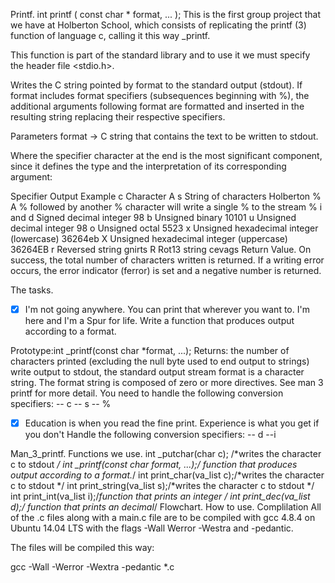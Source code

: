 Printf.
int printf ( const char * format, ... );
This is the first group project that we have at Holberton School, which consists of replicating the printf (3) function of language c, calling it this way _printf.

This function is part of the standard library and to use it we must specify the header file <stdio.h>.

Writes the C string pointed by format to the standard output (stdout). If format includes format specifiers (subsequences beginning with %), the additional arguments following format are formatted and inserted in the resulting string replacing their respective specifiers.

Parameters
format -> C string that contains the text to be written to stdout.

Where the specifier character at the end is the most significant component, since it defines the type and the interpretation of its corresponding argument:

Specifier	Output	Example
c	Character	A
s	String of characters	Holberton
%	A % followed by another % character will write a single % to the stream	%
i and d	Signed decimal integer	98
b	Unsigned binary	10101
u	Unsigned decimal integer	98
o	Unsigned octal	5523
x	Unsigned hexadecimal integer (lowercase)	36264eb
X	Unsigned hexadecimal integer (uppercase)	36264EB
r	Reversed string	gnirts
R	Rot13 string	cevags
Return Value.
On success, the total number of characters written is returned. If a writing error occurs, the error indicator (ferror) is set and a negative number is returned.

The tasks.
-[x] I'm not going anywhere. You can print that wherever you want to. I'm here and I'm a Spur for life. Write a function that produces output according to a format.

Prototype:int _printf(const char *format, ...);
Returns: the number of characters printed (excluding the null byte used to end output to strings)
write output to stdout, the standard output stream
format is a character string. The format string is composed of zero or more directives. See man 3 printf for more detail. You need to handle the following conversion specifiers: -- c -- s -- %
-[x] Education is when you read the fine print. Experience is what you get if you don't Handle the following conversion specifiers: -- d --i

Man_3_printf.
Functions we use.
int _putchar(char c); /*writes the character c to stdout */
int _printf(const char *format, ...);/* function that produces output according to a format.*/
int print_char(va_list c);/*writes the character c to stdout */
int print_string(va_list s);/*writes the character c to stdout */
int print_int(va_list i);/*function that prints an integer */
int print_dec(va_list d);/* function that prints an decimal*/
Flowchart.
How to use.
Complilation
All of the .c files along with a main.c file are to be compiled with gcc 4.8.4 on Ubuntu 14.04 LTS with the flags -Wall Werror -Westra and -pedantic.

The files will be compiled this way:

gcc -Wall -Werror -Wextra -pedantic *.c
